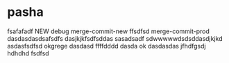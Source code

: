 # pasha
fsafafadf
NEW
debug
merge-commit-new
ffsdfsd
merge-commit-prod
dasdasdasdsafsdfs
dasjkjkfsdfsddas
sasadsadf
sdwwwwwdsdsddasdjkjkd
asdasfsdfsd
okgrege
dasdasd
ffffdddd
dasda
ok
dasdasdas
jfhdfgsdj
hdhdhd
fsdfsd
